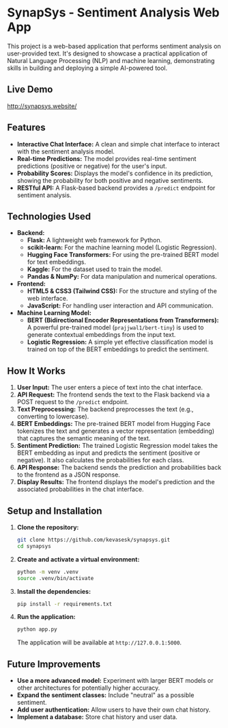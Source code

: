 # SynapSys - Sentiment Analysis Web App

This project is a web-based application that performs sentiment analysis on user-provided text. It's designed to showcase a practical application of Natural Language Processing (NLP) and machine learning, demonstrating skills in building and deploying a simple AI-powered tool.

## Live Demo

http://synapsys.website/

## Features

*   **Interactive Chat Interface:** A clean and simple chat interface to interact with the sentiment analysis model.
*   **Real-time Predictions:** The model provides real-time sentiment predictions (positive or negative) for the user's input.
*   **Probability Scores:**  Displays the model's confidence in its prediction, showing the probability for both positive and negative sentiments.
*   **RESTful API:** A Flask-based backend provides a `/predict` endpoint for sentiment analysis.

## Technologies Used

*   **Backend:**
    *   **Flask:** A lightweight web framework for Python.
    *   **scikit-learn:** For the machine learning model (Logistic Regression).
    *   **Hugging Face Transformers:** For using the pre-trained BERT model for text embeddings.
    *   **Kaggle:** For the dataset used to train the model.
    *   **Pandas & NumPy:** For data manipulation and numerical operations.
*   **Frontend:**
    *   **HTML5 & CSS3 (Tailwind CSS):** For the structure and styling of the web interface.
    *   **JavaScript:** For handling user interaction and API communication.
*   **Machine Learning Model:**
    *   **BERT (Bidirectional Encoder Representations from Transformers):**  A powerful pre-trained model (`prajjwal1/bert-tiny`) is used to generate contextual embeddings from the input text.
    *   **Logistic Regression:** A simple yet effective classification model is trained on top of the BERT embeddings to predict the sentiment.

## How It Works

1.  **User Input:** The user enters a piece of text into the chat interface.
2.  **API Request:** The frontend sends the text to the Flask backend via a POST request to the `/predict` endpoint.
3.  **Text Preprocessing:** The backend preprocesses the text (e.g., converting to lowercase).
4.  **BERT Embeddings:** The pre-trained BERT model from Hugging Face tokenizes the text and generates a vector representation (embedding) that captures the semantic meaning of the text.
5.  **Sentiment Prediction:** The trained Logistic Regression model takes the BERT embedding as input and predicts the sentiment (positive or negative). It also calculates the probabilities for each class.
6.  **API Response:** The backend sends the prediction and probabilities back to the frontend as a JSON response.
7.  **Display Results:** The frontend displays the model's prediction and the associated probabilities in the chat interface.


## Setup and Installation

1.  **Clone the repository:**
    ```bash
    git clone https://github.com/kevasesk/synapsys.git
    cd synapsys
    ```

2.  **Create and activate a virtual environment:**
    ```bash
    python -m venv .venv
    source .venv/bin/activate
    ```

3.  **Install the dependencies:**
    ```bash
    pip install -r requirements.txt
    ```

4.  **Run the application:**
    ```bash
    python app.py
    ```
    The application will be available at `http://127.0.0.1:5000`.

## Future Improvements

*   **Use a more advanced model:** Experiment with larger BERT models or other architectures for potentially higher accuracy.
*   **Expand the sentiment classes:**  Include "neutral" as a possible sentiment.
*   **Add user authentication:** Allow users to have their own chat history.
*   **Implement a database:** Store chat history and user data.
